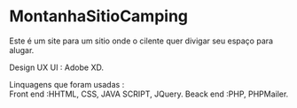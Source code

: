 # MontanhaSitioCamping

 Este é um site para um sitio onde o cilente quer divigar seu espaço para alugar.
 
  Design UX UI : Adobe XD.
 
 Linquagens que foram usadas :  
 Front end :HHTML, CSS, JAVA SCRIPT, JQuery.
 Beack end :PHP, PHPMailer.
 
